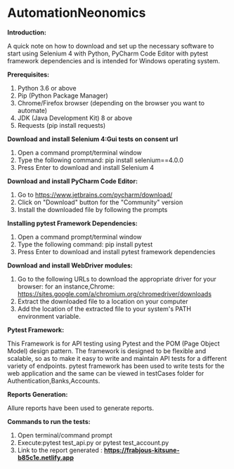 # AutomationNeonomics

**Introduction:**

A quick note on how to download and set up the necessary software to start using Selenium 4 with Python, PyCharm Code Editor with pytest framework dependencies and is intended for Windows operating system.

**Prerequisites:**

1. Python 3.6 or above
2. Pip (Python Package Manager)
3. Chrome/Firefox browser (depending on the browser you want to automate)
4. JDK (Java Development Kit) 8 or above
5. Requests (pip install requests)
 
**Download and install Selenium 4:Gui tests on consent url**

1. Open a command prompt/terminal window
2. Type the following command: pip install selenium==4.0.0
3. Press Enter to download and install Selenium 4

**Download and install PyCharm Code Editor:**

1. Go to https://www.jetbrains.com/pycharm/download/
2. Click on "Download" button for the "Community" version
3. Install the downloaded file by following the prompts

**Installing pytest Framework Dependencies:**

1. Open a command prompt/terminal window
2. Type the following command: pip install pytest
3. Press Enter to download and install pytest framework dependencies

**Download and install WebDriver modules:**

1. Go to the following URLs to download the appropriate driver for your browser:
for an instance,Chrome: https://sites.google.com/a/chromium.org/chromedriver/downloads
2. Extract the downloaded file to a location on your computer
3. Add the location of the extracted file to your system's PATH environment variable.

**Pytest Framework:**

This Framework is for API testing using Pytest and the POM (Page Object Model) design pattern. 
The framework is designed to be flexible and scalable, so as to make it easy to write and maintain API tests for a different variety of endpoints.
pytest framework has been used to write tests for the web application and the same can be viewed in testCases folder for Authentication,Banks,Accounts.

**Reports Generation:**

Allure reports have been used to generate reports.

**Commands to run the tests:**

1. Open terminal/command prompt 
2. Execute:pytest test_api.py or pytest test_account.py
3. Link to the report generated : **https://frabjous-kitsune-b85c1e.netlify.app**
